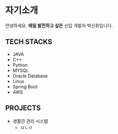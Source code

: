 # 자기소개
안녕하세요. __매일 발전하고 싶은__ 신입 개발자 박신휘입니다.

## TECH STACKS
- JAVA
- C++
- Python
- MYSQL
- Oracle Database
- Linux
- Spring Boot
- AWS

## PROJECTS
- 생활관 관리 시스템
  - ㅁㄴㅇ
